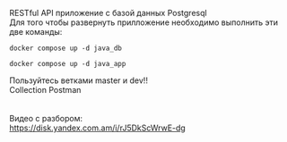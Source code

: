 RESTful API приложение с базой данных Postgresql <br />
Для того чтобы развернуть прилложение необходимо выполнить эти две команды:
```
docker compose up -d java_db
```
```
docker compose up -d java_app
```
Пользуйтесь ветками master и dev!!
<br />
Collection Postman 
<br />
<br />
<br />
Видео с разбором:
<br />
https://disk.yandex.com.am/i/rJ5DkScWrwE-dg
<br />
